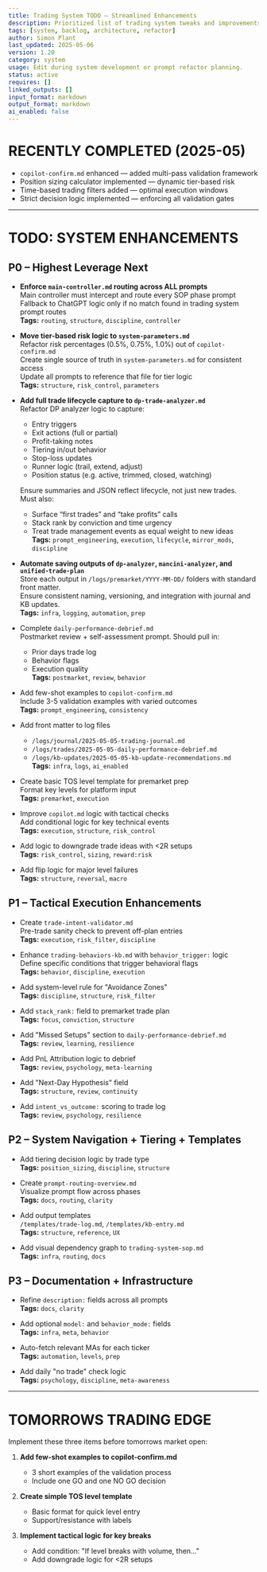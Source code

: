 ```yaml
---
title: Trading System TODO — Streamlined Enhancements
description: Prioritized list of trading system tweaks and improvements
tags: [system, backlog, architecture, refactor]
author: Simon Plant
last_updated: 2025-05-06
version: 1.20
category: system
usage: Edit during system development or prompt refactor planning.
status: active
requires: []
linked_outputs: []
input_format: markdown
output_format: markdown
ai_enabled: false
---
```


# RECENTLY COMPLETED (2025-05)

- `copilot-confirm.md` enhanced — added multi-pass validation framework
- Position sizing calculator implemented — dynamic tier-based risk
- Time-based trading filters added — optimal execution windows
- Strict decision logic implemented — enforcing all validation gates

---

# TODO: SYSTEM ENHANCEMENTS

## P0 – Highest Leverage Next

- **Enforce `main-controller.md` routing across ALL prompts**  
  Main controller must intercept and route every SOP phase prompt  
  Fallback to ChatGPT logic only if no match found in trading system prompt routes  
  **Tags:** `routing`, `structure`, `discipline`, `controller`

- **Move tier-based risk logic to `system-parameters.md`**  
  Refactor risk percentages (0.5%, 0.75%, 1.0%) out of `copilot-confirm.md`  
  Create single source of truth in `system-parameters.md` for consistent access  
  Update all prompts to reference that file for tier logic  
  **Tags:** `structure`, `risk_control`, `parameters`

- **Add full trade lifecycle capture to `dp-trade-analyzer.md`**  
  Refactor DP analyzer logic to capture:
  - Entry triggers
  - Exit actions (full or partial)
  - Profit-taking notes
  - Tiering in/out behavior
  - Stop-loss updates
  - Runner logic (trail, extend, adjust)
  - Position status (e.g. active, trimmed, closed, watching)

  Ensure summaries and JSON reflect lifecycle, not just new trades.  
  Must also:
  - Surface “first trades” and “take profits” calls
  - Stack rank by conviction and time urgency
  - Treat trade management events as equal weight to new ideas  
  **Tags:** `prompt_engineering`, `execution`, `lifecycle`, `mirror_mods`, `discipline`  

- **Automate saving outputs of `dp-analyzer`, `mancini-analyzer`, and `unified-trade-plan`**  
  Store each output in `/logs/premarket/YYYY-MM-DD/` folders with standard front matter.  
  Ensure consistent naming, versioning, and integration with journal and KB updates.  
  **Tags:** `infra`, `logging`, `automation`, `prep`

- Complete `daily-performance-debrief.md`  
  Postmarket review + self-assessment prompt. Should pull in:  
  - Prior days trade log  
  - Behavior flags  
  - Execution quality  
  **Tags:** `postmarket`, `review`, `behavior`  

- Add few-shot examples to `copilot-confirm.md`  
  Include 3-5 validation examples with varied outcomes  
  **Tags:** `prompt_engineering`, `consistency`

- Add front matter to log files  
  - `/logs/journal/2025-05-05-trading-journal.md`  
  - `/logs/trades/2025-05-05-daily-performance-debrief.md`  
  - `/logs/kb-updates/2025-05-05-kb-update-recommendations.md`  
  **Tags:** `infra`, `logs`, `ai_enabled`

- Create basic TOS level template for premarket prep  
  Format key levels for platform input  
  **Tags:** `premarket`, `execution`

- Improve `copilot.md` logic with tactical checks  
  Add conditional logic for key technical events  
  **Tags:** `execution`, `structure`, `risk_control`

- Add logic to downgrade trade ideas with <2R setups  
  **Tags:** `risk_control`, `sizing`, `reward:risk`

- Add flip logic for major level failures  
  **Tags:** `structure`, `reversal`, `macro`

## P1 – Tactical Execution Enhancements

- Create `trade-intent-validator.md`  
  Pre-trade sanity check to prevent off-plan entries  
  **Tags:** `execution`, `risk_filter`, `discipline`

- Enhance `trading-behaviors-kb.md` with `behavior_trigger:` logic  
  Define specific conditions that trigger behavioral flags  
  **Tags:** `behavior`, `discipline`, `execution`

- Add system-level rule for "Avoidance Zones"  
  **Tags:** `discipline`, `structure`, `risk_filter`

- Add `stack_rank:` field to premarket trade plan  
  **Tags:** `focus`, `conviction`, `structure`

- Add "Missed Setups" section to `daily-performance-debrief.md`  
  **Tags:** `review`, `learning`, `resilience`

- Add PnL Attribution logic to debrief  
  **Tags:** `review`, `psychology`, `meta-learning`

- Add "Next-Day Hypothesis" field  
  **Tags:** `structure`, `review`, `continuity`

- Add `intent_vs_outcome:` scoring to trade log  
  **Tags:** `review`, `psychology`, `resilience`

## P2 – System Navigation + Tiering + Templates

- Add tiering decision logic by trade type  
  **Tags:** `position_sizing`, `discipline`, `structure`

- Create `prompt-routing-overview.md`  
  Visualize prompt flow across phases  
  **Tags:** `docs`, `routing`, `clarity`

- Add output templates  
  `/templates/trade-log.md`, `/templates/kb-entry.md`  
  **Tags:** `structure`, `reference`, `UX`

- Add visual dependency graph to `trading-system-sop.md`  
  **Tags:** `infra`, `routing`, `docs`

## P3 – Documentation + Infrastructure

- Refine `description:` fields across all prompts  
  **Tags:** `docs`, `clarity`

- Add optional `model:` and `behavior_mode:` fields  
  **Tags:** `infra`, `meta`, `behavior`

- Auto-fetch relevant MAs for each ticker  
  **Tags:** `automation`, `levels`, `prep`

- Add daily "no trade" check logic  
  **Tags:** `psychology`, `discipline`, `meta-awareness`

---

# TOMORROWS TRADING EDGE

Implement these three items before tomorrows market open:

1. **Add few-shot examples to copilot-confirm.md**
   - 3 short examples of the validation process
   - Include one GO and one NO GO decision

2. **Create simple TOS level template**
   - Basic format for quick level entry
   - Support/resistance with labels

3. **Implement tactical logic for key breaks**
   - Add condition: "If level breaks with volume, then..."
   - Add downgrade logic for <2R setups